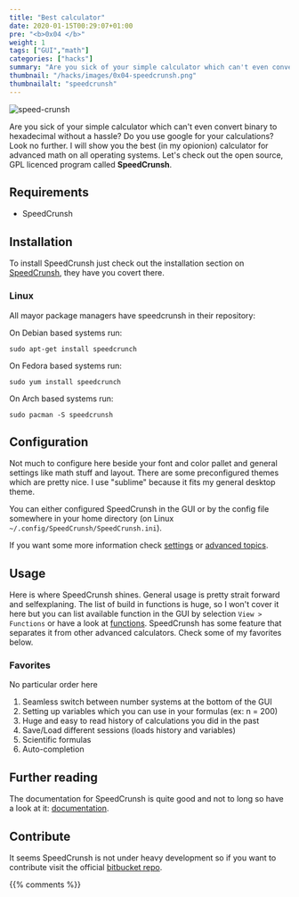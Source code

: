 ```yaml
---
title: "Best calculator"
date: 2020-01-15T00:29:07+01:00
pre: "<b>0x04 </b>"
weight: 1
tags: ["GUI","math"]
categories: ["hacks"]
summary: "Are you sick of your simple calculator which can't even convert binary to hexadecimal without a hassle? Do you use google for your calculations? Look no further. I will show you the best (in my opionion) calculator for advanced math on all operating systems. Let's check out the open source, GPL licenced program called **SpeedCrunsh**."
thumbnail: "/hacks/images/0x04-speedcrunsh.png"
thumbnailalt: "speedcrunsh"
---
```


![speed-crunsh](/hacks/images/0x04-speedcrunsh.png)

Are you sick of your simple calculator which can't even convert binary to hexadecimal without a hassle? Do you use google for your calculations? Look no further. I will show you the best (in my opionion) calculator for advanced math on all operating systems. Let's check out the open source, GPL licenced program called **SpeedCrunsh**.

## Requirements

- SpeedCrunsh

## Installation

To install SpeedCrunsh just check out the installation section on [SpeedCrunsh](https://speedcrunch.org/userguide/installation.html), they have you covert there.

### Linux

All mayor package managers have speedcrunsh in their repository:

On Debian based systems run:

```
sudo apt-get install speedcrunch
```

On Fedora based systems run:

```
sudo yum install speedcrunch
```

On Arch based systems run:

```
sudo pacman -S speedcrunsh
```

## Configuration

Not much to configure here beside your font and color pallet and general settings like math stuff and layout. There are some preconfigured themes which are pretty nice. I use "sublime" because it fits my general desktop theme.

You can either configured SpeedCrunsh in the GUI or by the config file somewhere in your home directory (on Linux `~/.config/SpeedCrunsh/SpeedCrunsh.ini`).

If you want some more information check [settings](https://speedcrunch.org/userguide/interface.html#settings) or [advanced topics](https://speedcrunch.org/advanced/index.html).

## Usage

Here is where SpeedCrunsh shines. General usage is pretty strait forward and selfexplaning. The list of build in functions is huge, so I won't cover it here but you can list available function in the GUI by selection `View > Functions` or have a look at [functions](https://speedcrunch.org/reference/basic.html). SpeedCrunsh has some feature that separates it from other advanced calculators. Check some of my favorites below.

### Favorites

No particular order here

1. Seamless switch between number systems at the bottom of the GUI
2. Setting up variables which you can use in your formulas (ex: n = 200)
3. Huge and easy to read history of calculations you did in the past
4. Save/Load different sessions (loads history and variables)
5. Scientific formulas
6. Auto-completion

## Further reading

The documentation for SpeedCrunsh is quite good and not to long so have a look at it: [documentation](https://speedcrunch.org/contents.html).

## Contribute

It seems SpeedCrunsh is not under heavy development so if you want to contribute visit the official [bitbucket repo](https://bitbucket.org/heldercorreia/speedcrunch/src/master/).

{{% comments %}}
